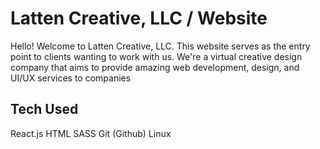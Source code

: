 # Latten Creative, LLC / Website
Hello! Welcome to Latten Creative, LLC. This website serves as the entry point to clients wanting to work with us. We're a virtual creative design company that aims to provide amazing web development, design, and UI/UX services to companies

## Tech Used
React.js
HTML
SASS
Git (Github)
Linux
